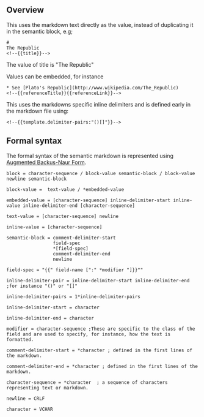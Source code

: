## Overview

This uses the markdown text directly as the value, instead of duplicating it in the semantic block, e.g;

    #
    The Republic
    <!--{{title}}-->

The value of title is "The Republic"

Values can be embedded, for instance

    * See [Plato's Republic](http://www.wikipedia.com/The_Republic)
    <!--{{referenceTitle}}{{referenceLink}}-->

This uses the markdowns specific inline delimiters and is defined early in the markdown file
using:

    <!--{{template.delimiter-pairs:"()[]"}}-->


## Formal syntax

 The formal syntax of the semantic markdown is represented using [Augmented Backus-Naur Form](https://en.wikipedia.org/wiki/Augmented_Backus%E2%80%93Naur_form).


    block = character-sequence / block-value semantic-block / block-value newline semantic-block  

    block-value =  text-value / *embedded-value

    embedded-value = [character-sequence] inline-delimiter-start inline-value inline-delimiter-end [character-sequence]

    text-value = [character-sequence] newline

    inline-value = [character-sequence]

    semantic-block = comment-delimiter-start
                     field-spec
                     *[field-spec]
                     comment-delimiter-end
                     newline

    field-spec = "{{" field-name [":" *modifier "]}}""

    inline-delimiter-pair = inline-delimiter-start inline-delimiter-end ;for instance "()" or "[]" 

    inline-delimiter-pairs = 1*inline-delimiter-pairs

    inline-delimiter-start = character

    inline-delimiter-end = character

    modifier = character-sequence ;These are specific to the class of the field and are used to specify, for instance, how the text is formatted.

    comment-delimiter-start = *character ; defined in the first lines of the markdown.

    comment-delimiter-end = *character ; defined in the first lines of the markdown.

    character-sequence = *character  ; a sequence of characters representing text or markdown.

    newline = CRLF

    character = VCHAR
